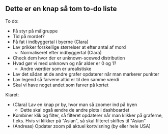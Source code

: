 ## Dette er en knap så tom to-do liste

To do:

- Få styr på målgruppe
- Tid på mordet?
- Få fat i indbyggertal i byerne (Clara)
- Lav prikker forskellige størrelser at efter antal af mord
	- Normaliseret efter indbyggertal (Clara)
- Check dem hvor der er unknown-scewed distribution
 - Hvad gør vi med unknown og når alder er 0 og 1?
	- Andre værdier som er urealistiske
- Lav det sådan at de andre grafer opdaterer når man markerer punkter
- Lav legend så farvene altid er til den samme værdi
- Skal vi have noget andet som farver på kortet


Klaret:

- (Clara) Lav en knap pr by, hvor man så zoomer ind på byen
	- Dette skal også ændre de andre plots i dashboardet
- Kombiner klik og filter, så filteret opdaterer når man klikker på graferne, f.eks. Hvis vi klikker på "Asian", så skal filteret skiftes til "Asian"
- (Andreas) Opdater zoom på aktuel kortvisning (by eller hele USA)